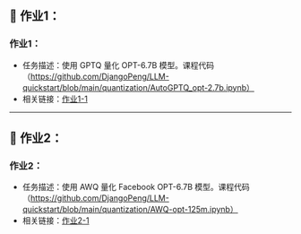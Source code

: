 ## 📝 作业1：

### 作业1：
- 任务描述：使用 GPTQ 量化 OPT-6.7B 模型。课程代码（https://github.com/DjangoPeng/LLM-quickstart/blob/main/quantization/AutoGPTQ_opt-2.7b.ipynb）  
- 相关链接：[作业1-1](https://github.com/Coding1129/llm-quickstart-gcc/blob/main/week3/%E4%BD%9C%E4%B8%9A1%EF%BC%9AAutoGPTQ_opt-6.7b.ipynb)


---

## 📝 作业2：

### 作业2：
- 任务描述：使用 AWQ 量化 Facebook OPT-6.7B 模型。课程代码（https://github.com/DjangoPeng/LLM-quickstart/blob/main/quantization/AWQ-opt-125m.ipynb）  
- 相关链接：[作业2-1](https://github.com/Coding1129/llm-quickstart-gcc/blob/main/week3/%E4%BD%9C%E4%B8%9A2%EF%BC%9AAWQ_opt-6.7b.ipynb)